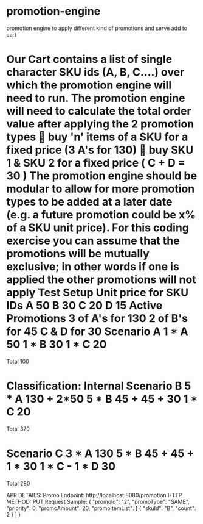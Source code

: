 # promotion-engine
promotion engine to apply different kind of promotions and serve add to cart

Our Cart contains a list of single character SKU ids (A, B, C....) over which the promotion engine will
need to run.
The promotion engine will need to calculate the total order value after applying the 2
promotion types
 buy &#39;n&#39; items of a SKU for a fixed price (3 A&#39;s for 130)
 buy SKU 1 &amp; SKU 2 for a fixed price ( C + D = 30 )
The promotion engine should be modular to allow for more promotion types to be added at a
later date (e.g. a future promotion could be x% of a SKU unit price). For this coding exercise
you can assume that the promotions will be mutually exclusive; in other words if one is
applied the other promotions will not apply
Test Setup
Unit price for SKU IDs
A 50
B 30
C 20
D 15
Active Promotions
3 of A&#39;s for 130
2 of B&#39;s for 45
C &amp; D for 30
Scenario A
1 * A 50
1 * B 30
1 * C 20
======
Total 100

Classification: Internal
Scenario B
5 * A 130 + 2*50
5 * B 45 + 45 + 30
1 * C 20
======
Total 370

Scenario C
3 * A 130
5 * B 45 + 45 + 1 * 30
1 * C -
1 * D 30
======
Total 280


APP DETAILS:
Promo
    Endpoint: http://localhost:8080/promotion
    HTTP METHOD: PUT 
    Request Sample: {
            "promoId": "2",
            "promoType": "SAME",
            "priority": 0,
            "promoAmount": 20,
            "promoItemList": [
                    {
                    "skuId": "B",
                    "count": 2
                    }
                ]
            }